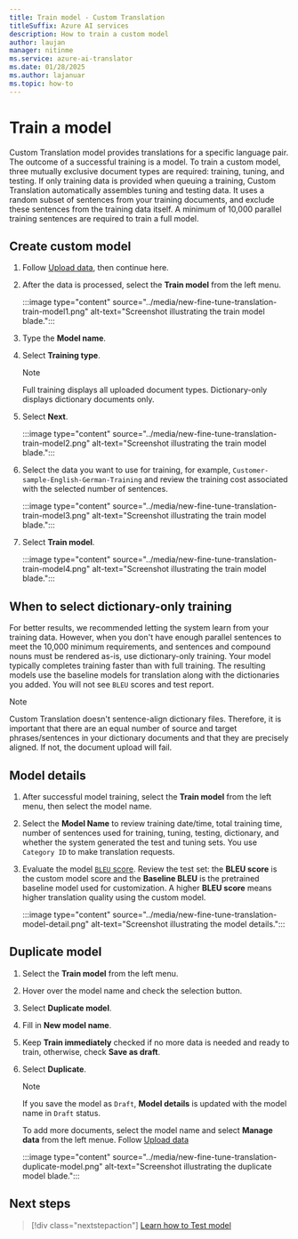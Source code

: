 ```yaml
---
title: Train model - Custom Translation
titleSuffix: Azure AI services
description: How to train a custom model
author: laujan
manager: nitinme
ms.service: azure-ai-translator
ms.date: 01/28/2025
ms.author: lajanuar
ms.topic: how-to
---
```


# Train a model

Custom Translation model provides translations for a specific language pair. The outcome of a successful training is a model. To train a custom model, three mutually exclusive document types are required: training, tuning, and testing. If only training data is provided when queuing a training, Custom Translation automatically assembles tuning and testing data. It uses a random subset of sentences from your training documents, and exclude these sentences from the training data itself. A minimum of 10,000 parallel training sentences are required to train a full model.

## Create custom model

1. Follow [Upload data](../how-to-custom-translation-upload-data.md), then continue here.

1. After the data is processed, select the **Train model** from the left menu.

   :::image type="content" source="../media/new-fine-tune-translation-train-model1.png" alt-text="Screenshot illustrating the train model blade.":::

1. Type the **Model name**.

1. Select **Training type**.

   >[!Note]
   >Full training displays all uploaded document types. Dictionary-only displays dictionary documents only.

1. Select **Next**.

   :::image type="content" source="../media/new-fine-tune-translation-train-model2.png" alt-text="Screenshot illustrating the train model blade.":::

1. Select the data you want to use for training, for example, `Customer-sample-English-German-Training` and review the training cost associated with the selected number of sentences.

   :::image type="content" source="../media/new-fine-tune-translation-train-model3.png" alt-text="Screenshot illustrating the train model blade.":::

1. Select **Train model**.

   :::image type="content" source="../media/new-fine-tune-translation-train-model4.png" alt-text="Screenshot illustrating the train model blade.":::

## When to select dictionary-only training

For better results, we recommended letting the system learn from your training data. However, when you don't have enough parallel sentences to meet the 10,000 minimum requirements, and sentences and compound nouns must be rendered as-is, use dictionary-only training. Your model typically completes training faster than with full training. The resulting models use the baseline models for translation along with the dictionaries you added. You will not see `BLEU` scores and test report.

> [!Note] 
>Custom Translation doesn't sentence-align dictionary files. Therefore, it is important that there are an equal number of source and target phrases/sentences in your dictionary documents and that they are precisely aligned. If not, the document upload will fail.

## Model details

1. After successful model training, select the **Train model** from the left menu, then select the model name.

1. Select the **Model Name** to review training date/time, total training time, number of sentences used for training, tuning, testing, dictionary, and whether the system generated the test and tuning sets. You use `Category ID` to make translation requests.

1. Evaluate the model [`BLEU` score](../beginners-guide.md#what-is-a-bleu-score). Review the test set: the **BLEU score** is the custom model score and the **Baseline BLEU** is the pretrained baseline model used for customization. A higher **BLEU score** means higher translation quality using the custom model.

   :::image type="content" source="../media/new-fine-tune-translation-model-detail.png" alt-text="Screenshot illustrating the model details.":::

## Duplicate model

1. Select the **Train model** from the left menu.

1. Hover over the model name and check the selection button.

1. Select **Duplicate model**.

1. Fill in **New model name**.

1. Keep **Train immediately** checked if no more data is needed and ready to train, otherwise, check **Save as draft**.

1. Select **Duplicate**.

   > [!Note]
   >
   > If you save the model as `Draft`, **Model details** is updated with the model name in `Draft` status.
   >
   > To add more documents, select the model name and select **Manage data** from the left menue. 
   > Follow [Upload data](../azure-ai-foundry/how-to-custom-translation-upload-data.md)

   :::image type="content" source="../media/new-fine-tune-translation-duplicate-model.png" alt-text="Screenshot illustrating the duplicate model blade.":::

## Next steps

> [!div class="nextstepaction"]
> [Learn how to Test model](../azure-ai-foundry/how-to-custom-translation-test-model.md)